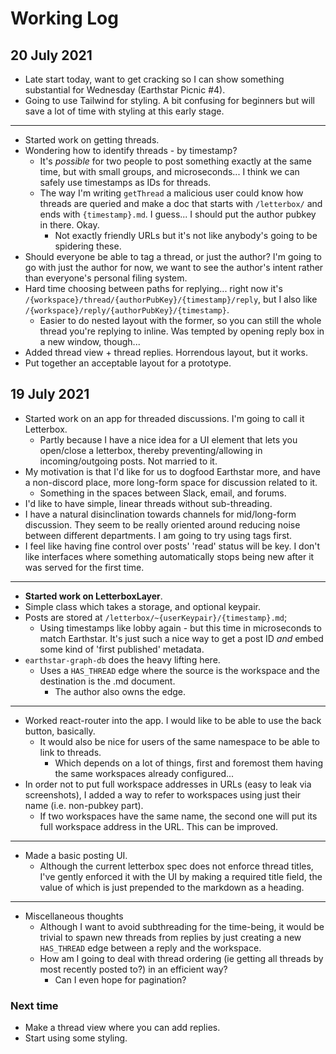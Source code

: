 # Working Log

## 20 July 2021

- Late start today, want to get cracking so I can show something substantial for Wednesday (Earthstar Picnic #4).
- Going to use Tailwind for styling. A bit confusing for beginners but will save a lot of time with styling at this early stage.

---

- Started work on getting threads.
- Wondering how to identify threads - by timestamp?
  - It's _possible_ for two people to post something exactly at the same time, but with small groups, and microseconds... I think we can safely use timestamps as IDs for threads.
  - The way I'm writing `getThread` a malicious user could know how threads are queried and make a doc that starts with `/letterbox/` and ends with `{timestamp}.md`. I guess... I should put the author pubkey in there. Okay.
    - Not exactly friendly URLs but it's not like anybody's going to be spidering these.
- Should everyone be able to tag a thread, or just the author? I'm going to go with just the author for now, we want to see the author's intent rather than everyone's personal filing system.
- Hard time choosing between paths for replying... right now it's `/{workspace}/thread/{authorPubKey}/{timestamp}/reply`, but I also like `/{workspace}/reply/{authorPubKey}/{timestamp}`.
  - Easier to do nested layout with the former, so you can still the whole thread you're replying to inline. Was tempted by opening reply box in a new window, though...
- Added thread view + thread replies. Horrendous layout, but it works.
- Put together an acceptable layout for a prototype.

## 19 July 2021

- Started work on an app for threaded discussions. I'm going to call it Letterbox.
  - Partly because I have a nice idea for a UI element that lets you open/close a letterbox, thereby preventing/allowing in incoming/outgoing posts. Not married to it.
- My motivation is that I'd like for us to dogfood Earthstar more, and have a non-discord place, more long-form space for discussion related to it. 
  - Something in the spaces between Slack, email, and forums.
- I'd like to have simple, linear threads without sub-threading.
- I have a natural disinclination towards channels for mid/long-form discussion. They seem to be really oriented around reducing noise between different departments. I am going to try using tags first.
- I feel like having fine control over posts' 'read' status will be key. I don't like interfaces where something automatically stops being new after it was served for the first time.

---

- **Started work on LetterboxLayer**.
- Simple class which takes a storage, and optional keypair.
- Posts are stored at `/letterbox/~{userKeypair}/{timestamp}.md`;
  - Using timestamps like lobby again - but this time in microseconds to match Earthstar. It's just such a nice way to get a post ID _and_ embed some kind of 'first published' metadata.
- `earthstar-graph-db` does the heavy lifting here.
  - Uses a `HAS_THREAD` edge where the source is the workspace and the destination is the .md document.
    - The author also owns the edge.
    
---

- Worked react-router into the app. I would like to be able to use the back button, basically.
  - It would also be nice for users of the same namespace to be able to link to threads.
    - Which depends on a lot of things, first and foremost them having the same workspaces already configured...
- In order not to put full workspace addresses in URLs (easy to leak via screenshots), I added a way to refer to workspaces using just their name (i.e. non-pubkey part).
  - If two workspaces have the same name, the second one will put its full workspace address in the URL. This can be improved.

--- 

- Made a basic posting UI.
  - Although the current letterbox spec does not enforce thread titles, I've gently enforced it with the UI by making a required title field, the value of which is just prepended to the markdown as a heading.

---

- Miscellaneous thoughts
  - Although I want to avoid subthreading for the time-being, it would be trivial to spawn new threads from replies by just creating a new `HAS_THREAD` edge between a reply and the workspace.
  - How am I going to deal with thread ordering (ie getting all threads by most recently posted to?) in an efficient way?
    - Can I even hope for pagination?
    
### Next time

- Make a thread view where you can add replies.
- Start using some styling.